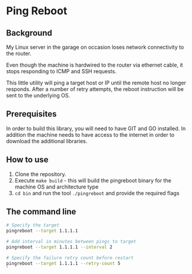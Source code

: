 # Ping Reboot

## Background
My Linux server in the garage on occasion loses network connectivity to the router. 

Even though the machine is hardwired to the router via ethernet cable, it stops responding to ICMP and SSH requests.

This little utility will ping a target host or IP until the remote host no longer responds. After a number of retry attempts, the reboot instruction will be sent to the underlying OS.

## Prerequisites
In order to build this library, you will need to have GIT and GO installed. In addition the machine needs to have access to the internet in order to download the additional libraries.

## How to use
1. Clone the repository.
2. Execute `make build` - this will build the pingreboot binary for the machine OS and architecture type
3. `cd bin` and run the tool `./pingreboot` and provide the required flags

## The command line
```bash
# Specify the target
pingreboot --target 1.1.1.1 

# Add interval in minutes between pings to target
pingreboot --target 1.1.1.1 --interval 2

# Specify the failure retry count before restart
pingreboot --target 1.1.1.1 --retry-count 5
`

